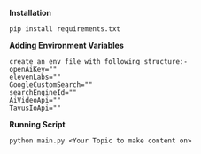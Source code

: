 **Installation**
```
pip install requirements.txt
```

**Adding Environment Variables**
```
create an env file with following structure:-
openAiKey=""
elevenLabs=""
GoogleCustomSearch=""
searchEngineId=""
AiVideoApi=""
TavusIoApi=""
```

**Running Script**
```
python main.py <Your Topic to make content on>
```
